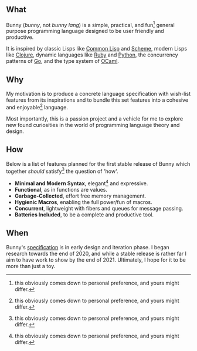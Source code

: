 ## What

Bunny (_bunny_, not _bunny lang_) is a simple, practical, and fun[^1] general purpose programming language designed to be user friendly and productive. 

It is inspired by classic Lisps like [Common Lisp](https://common-lisp.net/) and [Scheme](https://schemers.org/), modern Lisps like [Clojure](https://clojure.org/), dynamic languages like [Ruby](https://www.ruby-lang.org/en/) and [Python](https://www.python.org/), the concurrency patterns of [Go](https://golang.org/), and the type system of [OCaml](https://ocaml.org/).

## Why

My motivation is to produce a concrete language specification with wish-list features from its inspirations and to bundle this set features into a cohesive and enjoyable[^1] language.

Most importantly, this is a passion project and a vehicle for me to explore new found curiosities in the world of programming language theory and design.

## How

Below is a list of features planned for the first stable release of Bunny which together _should_ satisfy[^1] the question of 'how'.

- **Minimal and Modern Syntax**, elegant[^1] and expressive.
- **Functional**, as in functions are values.
- **Garbage-Collected**, effort free memory management.
- **Hygienic Macros**, enabling the full power/fun of macros.
- **Concurrent**, lightweight with fibers and queues for message passing.
- **Batteries Included**, to be a complete and productive tool.

## When

Bunny's [specification](https://bunny-lang.org/specification/) is in early design and iteration phase. I began research towards the end of 2020, and while a stable release is rather far I aim to have work to show by the end of 2021. Ultimately, I hope for it to be more than just a toy.


[^1]: this obviously comes down to personal preference, and yours might differ.

